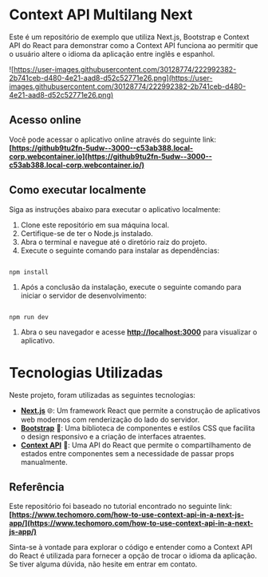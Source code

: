  
# Context API Multilang Next

Este é um repositório de exemplo que utiliza Next.js, Bootstrap e Context API do React para demonstrar como a Context API funciona ao permitir que o usuário altere o idioma da aplicação entre inglês e espanhol.

![https://user-images.githubusercontent.com/30128774/222992382-2b741ceb-d480-4e21-aad8-d52c52771e26.png](https://user-images.githubusercontent.com/30128774/222992382-2b741ceb-d480-4e21-aad8-d52c52771e26.png)

## **Acesso online**

Você pode acessar o aplicativo online através do seguinte link: **[https://github9tu2fn-5udw--3000--c53ab388.local-corp.webcontainer.io](https://github9tu2fn-5udw--3000--c53ab388.local-corp.webcontainer.io/)**

## **Como executar localmente**

Siga as instruções abaixo para executar o aplicativo localmente:

1. Clone este repositório em sua máquina local.
2. Certifique-se de ter o Node.js instalado.
3. Abra o terminal e navegue até o diretório raiz do projeto.
4. Execute o seguinte comando para instalar as dependências:

```

npm install
```

1. Após a conclusão da instalação, execute o seguinte comando para iniciar o servidor de desenvolvimento:

```
 
npm run dev
```

1. Abra o seu navegador e acesse **[http://localhost:3000](http://localhost:3000/)** para visualizar o aplicativo.

# **Tecnologias Utilizadas**

Neste projeto, foram utilizadas as seguintes tecnologias:

- **[Next.js](https://nextjs.org/)** 🌐: Um framework React que permite a construção de aplicativos web modernos com renderização do lado do servidor.
- **[Bootstrap](https://getbootstrap.com/)** 🎨: Uma biblioteca de componentes e estilos CSS que facilita o design responsivo e a criação de interfaces atraentes.
- **[Context API](https://reactjs.org/docs/context.html)** 🔄: Uma API do React que permite o compartilhamento de estados entre componentes sem a necessidade de passar props manualmente.

## **Referência**

Este repositório foi baseado no tutorial encontrado no seguinte link: **[https://www.techomoro.com/how-to-use-context-api-in-a-next-js-app/](https://www.techomoro.com/how-to-use-context-api-in-a-next-js-app/)**

Sinta-se à vontade para explorar o código e entender como a Context API do React é utilizada para fornecer a opção de trocar o idioma da aplicação. Se tiver alguma dúvida, não hesite em entrar em contato.